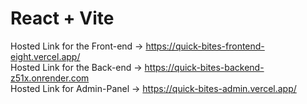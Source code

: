 # React + Vite

Hosted Link for the Front-end -> https://quick-bites-frontend-eight.vercel.app/
<br />
Hosted Link for the Back-end -> https://quick-bites-backend-z51x.onrender.com
<br />
Hosted Link for Admin-Panel -> https://quick-bites-admin.vercel.app/
